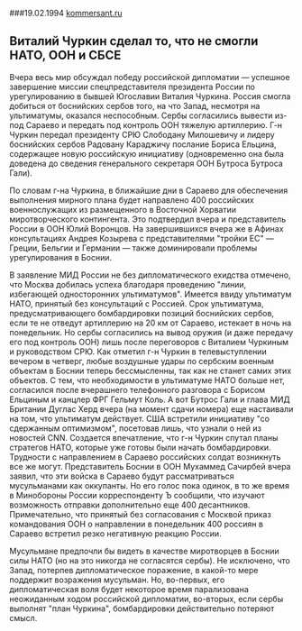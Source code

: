 ###19.02.1994 
[kommersant.ru](http://www.kommersant.ru/doc/71731)

## Виталий Чуркин сделал то, что не смогли НАТО, ООН и СБСЕ

Вчера весь мир обсуждал победу российской дипломатии — успешное завершение миссии спецпредставителя президента России по урегулированию в бывшей Югославии Виталия Чуркина. Россия смогла добиться от боснийских сербов того, на что Запад, несмотря на ультиматумы, оказался неспособным. Сербы согласились вывести из-под Сараево и передать под контроль ООН тяжелую артиллерию. Г-н Чуркин передал президенту СРЮ Слободану Милошевичу и лидеру боснийских сербов Радовану Караджичу послание Бориса Ельцина, содержащее новую российскую инициативу (одновременно она была доведена до сведения генерального секретаря ООН Бутроса Бутроса Гали).

По словам г-на Чуркина, в ближайшие дни в Сараево для обеспечения выполнения мирного плана будет направлено 400 российских военнослужащих из размещенного в Восточной Хорватии миротворческого контингента. Это подтвердил вчера и представитель России в ООН Юлий Воронцов. На завершившихся вчера же в Афинах консультациях Андрея Козырева с представителями "тройки ЕС" — Греции, Бельгии и Германии — также доминировали проблемы урегулирования в Боснии.

В заявление МИД России не без дипломатического ехидства отмечено, что Москва добилась успеха благодаря проведению "линии, избегающей односторонних ультиматумов". Имеется ввиду ультиматум НАТО, принятый без консультаций с Россией. Срок ультиматума, предусматривающего бомбардировки позиций боснийских сербов, если те не отведут артиллерию на 20 км от Сараево, истекает в ночь на понедельник. Но сербы согласились на вывод оружия (и даже передачу его под контроль ООН) лишь после переговоров с Виталием Чуркиным и руководством СРЮ. Как отметил г-н Чуркин в телевыступлении вечером в четверг, любые воздушные удары по сербским военным объектам в Боснии теперь бессмысленны, так как не станет самих этих объектов. С тем, что необходимости в ультиматуме НАТО больше нет, согласился после вчерашнего телефонного разговора с Борисом Ельциным и канцлер ФРГ Гельмут Коль. А вот Бутрос Гали и глава МИД Британии Дуглас Херд вчера (на момент сдачи номера) еще настаивали на том, что ультиматум действует. США встретили инициативу "со сдержанным оптимизмом", посетовав лишь, что узнали о ней из новостей CNN. Создается впечатление, что г-н Чуркин спутал планы стратегов НАТО, которые уже готовы были начать бомбардировки. Трудности с направлением в Сараево российских солдат возникнуть все же могут. Представитель Боснии в ООН Мухаммед Сачирбей вчера заявил, что эти войска в Сараево будут рассматриваться мусульманами как оккупанты. Но его голос пока одинок, в то же время в Минобороны России корреспонденту Ъ сообщили, что изучают возможность отправки дополнительно еще 400 десантников. Примечательно, что принятый без согласования с Москвой приказ командования ООН о направлении в понедельник 400 россиян в Сараево встретил резко негативную реакцию России.

Мусульмане предпочли бы видеть в качестве миротворцев в Боснии силы НАТО (но на это никогда не согласятся сербы). Не исключено, что Запад, потерпев дипломатическое поражение, в какой-то мере поддержит возражения мусульман. Но, во-первых, его дипломатическая воля будет некоторое время парализована неожиданным ходом российской дипломатии, во-вторых, если сербы выполнят "план Чуркина", бомбардировки действительно потеряют смысл.
